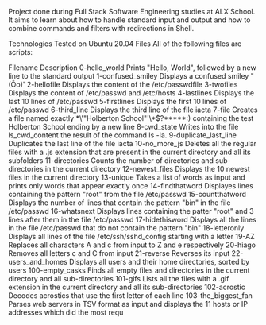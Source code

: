 Project done during Full Stack Software Engineering studies at ALX School. It aims to learn about how to handle standard input and output and how to combine commands and filters with redirections in Shell.

Technologies
Tested on Ubuntu 20.04
Files
All of the following files are scripts:

Filename	Description
0-hello_world	Prints "Hello, World", followed by a new line to the standard output
1-confused_smiley	Displays a confused smiley "(Ôo)'
2-hellofile	Displays the content of the /etc/passwdfile
3-twofiles	Displays the content of /etc/passwd and /etc/hosts
4-lastlines	Displays the last 10 lines of /etc/passwd
5-firstlines	Displays the first 10 lines of /etc/passwd
6-third_line	Displays the third line of the file iacta
7-file	Creates a file named exactly \*\\'"Holberton School"\'\\*$\?\*\*\*\*\*:) containing the test Holberton School ending by a new line
8-cwd_state	Writes into the file ls_cwd_content the result of the command ls -la.
9-duplicate_last_line	Duplicates the last line of the file iacta
10-no_more_js	Deletes all the regular files with a .js extension that are present in the current directory and all its subfolders
11-directories	Counts the number of directories and sub-directories in the current directory
12-newest_files	Displays the 10 newest files in the current directory
13-unique	Takes a list of words as input and prints only words that appear exactly once
14-findthatword	Displayes lines containing the pattern "root" from the file /etc/passwd
15-countthatword	Displays the number of lines that contain the pattern "bin" in the file /etc/passwd
16-whatsnext	Displays lines containing the patter "root" and 3 lines after them in the file /etc/passwd
17-hidethisword	Displays all the lines in the file /etc/passwd that do not contain the pattern "bin"
18-letteronly	Displays all lines of the file /etc/ssh/sshd_config starting with a letter
19-AZ	Replaces all characters A and c from input to Z and e respectively
20-hiago	Removes all letters c and C from input
21-reverse	Reverses its input
22-users_and_homes	Displays all users and their home directories, sorted by users
100-empty_casks	Finds all empty files and directories in the current directory and all sub-directories
101-gifs	Lists all the files with a .gif extension in the current directory and all its sub-directories
102-acrostic	Decodes acrostics that use the first letter of each line
103-the_biggest_fan	Parses web servers in TSV format as input and displays the 11 hosts or IP addresses which did the most requ
